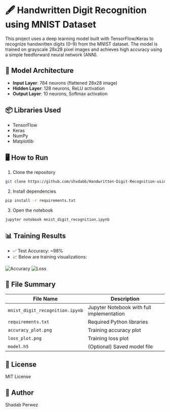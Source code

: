 # 🖋️ Handwritten Digit Recognition using MNIST Dataset

This project uses a deep learning model built with TensorFlow/Keras to recognize handwritten digits (0–9) from the MNIST dataset. The model is trained on grayscale 28x28 pixel images and achieves high accuracy using a simple feedforward neural network (ANN).

## 🧠 Model Architecture

- **Input Layer**: 784 neurons (flattened 28x28 image)
- **Hidden Layer**: 128 neurons, ReLU activation
- **Output Layer**: 10 neurons, Softmax activation

## 📦 Libraries Used

- TensorFlow
- Keras
- NumPy
- Matplotlib

## 🖥️ How to Run

1. Clone the repository
```bash
git clone https://github.com/shxdabb/Handwritten-Digit-Recognition-using-MNIST-Dataset.git
```

2. Install dependencies
```bash
pip install -r requirements.txt
```

3. Open the notebook
```bash
jupyter notebook mnist_digit_recognition.ipynb
```

## 📊 Training Results

- ✅ Test Accuracy: ~98%
- 📈 Below are training visualizations:

![Accuracy](accuracy_plot.png)
![Loss](loss_plot.png)

## 📁 File Summary

| File Name                 | Description                                  |
|--------------------------|----------------------------------------------|
| `mnist_digit_recognition.ipynb` | Jupyter Notebook with full implementation |
| `requirements.txt`       | Required Python libraries                     |
| `accuracy_plot.png`      | Training accuracy plot                        |
| `loss_plot.png`          | Training loss plot                            |
| `model.h5`               | (Optional) Saved model file                   |

## 📜 License

MIT License

## 👤 Author

Shadab Perwez
